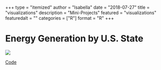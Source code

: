 +++
type = "itemized"
author = "Isabella"
date = "2018-07-27"
title = "visualizations"
description = "Mini-Projects"
featured = "visualizations"
featuredalt = ""
categories = ["R"]
format = "R"
+++

# Energy Generation by U.S. State

<img src= "https://pbs.twimg.com/media/D8ZkWawU8AErWIu?format=png&name=large" align = "center" />

[Code](https://gist.github.com/ivelasq/d30325fb4dfd00c3e97d834aae4720a9)